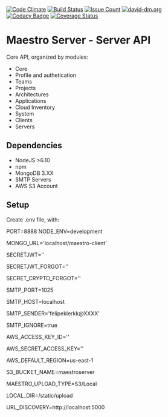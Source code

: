 [![Code Climate](https://codeclimate.com/github/maestro-server/server-app/badges/gpa.svg)](https://codeclimate.com/github/maestro-server/server-app) [![Build Status](https://travis-ci.org/maestro-server/server-app.svg?branch=master)](https://travis-ci.org/maestro-server/server-app) [![Issue Count](https://codeclimate.com/github/maestro-server/server-app/badges/issue_count.svg)](https://codeclimate.com/github/maestro-server/server-app) [![david-dm.org](https://david-dm.org/maestro-server/server-app.svg)](https://david-dm.org/)
[![Codacy Badge](https://api.codacy.com/project/badge/Grade/12101716a7a64a07a38c8dd0ea645606)](https://www.codacy.com/app/maestro/server-app?utm_source=github.com&amp;utm_medium=referral&amp;utm_content=maestro-server/server-app&amp;utm_campaign=Badge_Grade)
[![Coverage Status](https://coveralls.io/repos/github/maestro-server/server-app/badge.svg?branch=master)](https://coveralls.io/github/maestro-server/server-app?branch=master)

# Maestro Server - Server API #

Core API, organized by modules:

* Core
* Profile and authetication
* Teams
* Projects
* Architectures
* Applications
* Cloud Inventory
* System
* Clients
* Servers


## Dependencies ##
* NodeJS >6.10
* npm
* MongoDB 3.XX
* SMTP Servers
* AWS S3 Account

## Setup #
Create .env file, with:

PORT=8888
NODE_ENV=development

MONGO_URL='localhost/maestro-client'

SECRETJWT=''

SECRETJWT_FORGOT=''

SECRET_CRYPTO_FORGOT=''

SMTP_PORT=1025

SMTP_HOST=localhost

SMTP_SENDER='felipeklerkk@XXXX'

SMTP_IGNORE=true

AWS_ACCESS_KEY_ID=''

AWS_SECRET_ACCESS_KEY=''

AWS_DEFAULT_REGION=us-east-1

S3_BUCKET_NAME=maestroserver

MAESTRO_UPLOAD_TYPE=S3/Local

LOCAL_DIR=/static/upload

URL_DISCOVERY=http://localhost:5000
